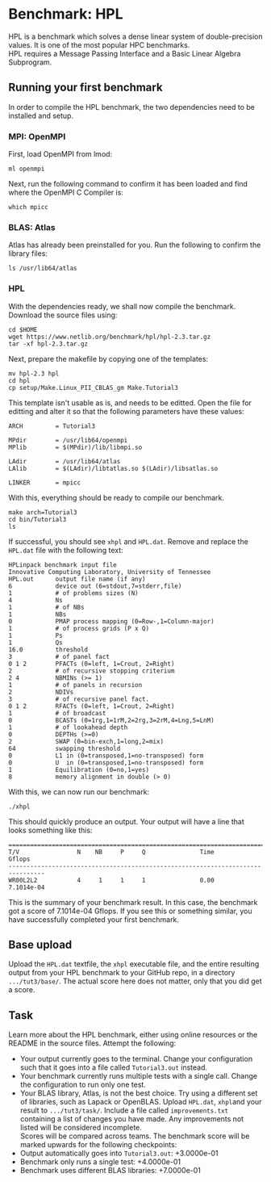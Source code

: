 # Benchmark: HPL
HPL is a benchmark which solves a dense linear system of double-precision values. It is one of the most popular HPC benchmarks.<br>
HPL requires a Message Passing Interface and a Basic Linear Algebra Subprogram.<br>
## Running your first benchmark
In order to compile the HPL benchmark, the two dependencies need to be installed and setup.
### MPI: OpenMPI
First, load OpenMPI from lmod:
```
ml openmpi
```
Next, run the following command to confirm it has been loaded and find where the OpenMPI C Compiler is:
```
which mpicc
```
### BLAS: Atlas
Atlas has already been preinstalled for you. Run the following to confirm the library files:
```
ls /usr/lib64/atlas
```
### HPL
With the dependencies ready, we shall now compile the benchmark.<br>
Download the source files using:
```
cd $HOME
wget https://www.netlib.org/benchmark/hpl/hpl-2.3.tar.gz
tar -xf hpl-2.3.tar.gz
```
Next, prepare the makefile by copying one of the templates:
```
mv hpl-2.3 hpl
cd hpl
cp setup/Make.Linux_PII_CBLAS_gm Make.Tutorial3
```
This template isn't usable as is, and needs to be editted. Open the file for editting and alter it so that the following parameters have these values:
```
ARCH         = Tutorial3

MPdir        = /usr/lib64/openmpi
MPlib        = $(MPdir)/lib/libmpi.so

LAdir        = /usr/lib64/atlas
LAlib        = $(LAdir)/libtatlas.so $(LAdir)/libsatlas.so

LINKER       = mpicc
```
With this, everything should be ready to compile our benchmark.
```
make arch=Tutorial3
cd bin/Tutorial3
ls
```
If successful, you should see ```xhpl``` and ```HPL.dat```. Remove and replace the ```HPL.dat``` file with the following text:
```
HPLinpack benchmark input file
Innovative Computing Laboratory, University of Tennessee
HPL.out      output file name (if any)
6            device out (6=stdout,7=stderr,file)
1            # of problems sizes (N)
4            Ns
1            # of NBs
1            NBs
0            PMAP process mapping (0=Row-,1=Column-major)
1            # of process grids (P x Q)
1            Ps
1            Qs
16.0         threshold
3            # of panel fact
0 1 2        PFACTs (0=left, 1=Crout, 2=Right)
2            # of recursive stopping criterium
2 4          NBMINs (>= 1)
1            # of panels in recursion
2            NDIVs
3            # of recursive panel fact.
0 1 2        RFACTs (0=left, 1=Crout, 2=Right)
1            # of broadcast
0            BCASTs (0=1rg,1=1rM,2=2rg,3=2rM,4=Lng,5=LnM)
1            # of lookahead depth
0            DEPTHs (>=0)
2            SWAP (0=bin-exch,1=long,2=mix)
64           swapping threshold
0            L1 in (0=transposed,1=no-transposed) form
0            U  in (0=transposed,1=no-transposed) form
1            Equilibration (0=no,1=yes)
8            memory alignment in double (> 0)
```
With this, we can now run our benchmark:
```
./xhpl
```
This should quickly produce an output. Your output will have a line that looks something like this:
```
================================================================================
T/V                N    NB     P     Q               Time                 Gflops
--------------------------------------------------------------------------------
WR00L2L2           4     1     1     1               0.00             7.1014e-04
```
This is the summary of your benchmark result. In this case, the benchmark got a score of 7.1014e-04 Gflops. If you see this or something similar, you have successfully completed your first benchmark.
## Base upload
Upload the ```HPL.dat``` textfile, the ```xhpl``` executable file, and the entire resulting output from your HPL benchmark to your GitHub repo, in a directory ```.../tut3/base/```. The actual score here does not matter, only that you did get a score.
## Task
Learn more about the HPL benchmark, either using online resources or the README in the source files. Attempt the following:
- Your output currently goes to the terminal. Change your configuration such that it goes into a file called ```Tutorial3.out``` instead.
- Your benchmark currently runs multiple tests with a single call. Change the configuration to run only one test.
- Your BLAS library, Atlas, is not the best choice. Try using a different set of libraries, such as Lapack or OpenBLAS.
Upload ```HPL.dat```, ```xhpl```and your result to ```.../tut3/task/```. Include a file called ```improvements.txt``` containing a list of changes you have made. Any improvements not listed will be considered incomplete.<br>
Scores will be compared across teams. The benchmark score will be marked upwards for the following checkpoints:
- Output automatically goes into ```Tutorial3.out```: +3.0000e-01
- Benchmark only runs a single test: +4.0000e-01
- Benchmark uses different BLAS libraries: +7.0000e-01